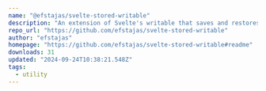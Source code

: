 ```yaml
---
name: "@efstajas/svelte-stored-writable"
description: "An extension of Svelte's writable that saves and restores data from localstorage automatically."
repo_url: "https://github.com/efstajas/svelte-stored-writable"
author: "efstajas"
homepage: "https://github.com/efstajas/svelte-stored-writable#readme"
downloads: 31
updated: "2024-09-24T10:38:21.548Z"
tags: 
  - utility
---
```

